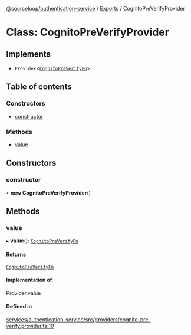 [@sourceloop/authentication-service](../README.md) / [Exports](../modules.md) / CognitoPreVerifyProvider

# Class: CognitoPreVerifyProvider

## Implements

- `Provider`<[`CognitoPreVerifyFn`](../modules.md#cognitopreverifyfn)\>

## Table of contents

### Constructors

- [constructor](CognitoPreVerifyProvider.md#constructor)

### Methods

- [value](CognitoPreVerifyProvider.md#value)

## Constructors

### constructor

• **new CognitoPreVerifyProvider**()

## Methods

### value

▸ **value**(): [`CognitoPreVerifyFn`](../modules.md#cognitopreverifyfn)

#### Returns

[`CognitoPreVerifyFn`](../modules.md#cognitopreverifyfn)

#### Implementation of

Provider.value

#### Defined in

[services/authentication-service/src/providers/cognito-pre-verify.provider.ts:10](https://github.com/sourcefuse/loopback4-microservice-catalog/blob/b93c60ac7/services/authentication-service/src/providers/cognito-pre-verify.provider.ts#L10)

